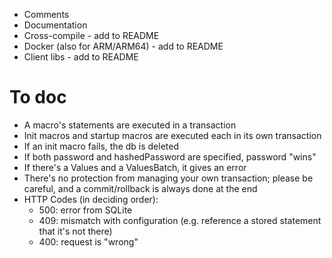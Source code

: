 - Comments
- Documentation
- Cross-compile - add to README
- Docker (also for ARM/ARM64) - add to README
- Client libs - add to README

# To doc

- A macro's statements are executed in a transaction
- Init macros and startup macros are executed each in its own transaction
- If an init macro fails, the db is deleted
- If both password and hashedPassword are specified, password "wins"
- If there's a Values and a ValuesBatch, it gives an error
- There's no protection from managing your own transaction; please be careful,
  and a commit/rollback is always done at the end
- HTTP Codes (in deciding order):
  - 500: error from SQLite
  - 409: mismatch with configuration (e.g. reference a stored statement that it's not there)
  - 400: request is "wrong"
